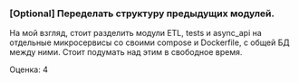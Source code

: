 ### [Optional] Переделать структуру предыдущих модулей.

На мой взгляд, стоит разделить модули ETL, tests и async_api на отдельные микросервисы со своими compose и Dockerfile, с общей БД между ними.
Стоит подумать над этим в свободное время.

Оценка: 4 